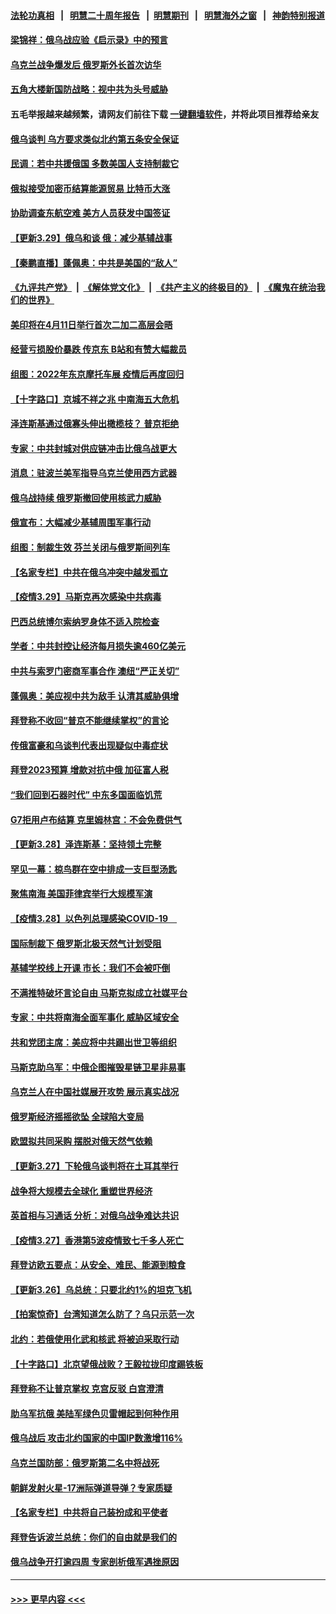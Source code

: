 #### [法轮功真相](https://github.com/gfw-breaker/truth/blob/master/README.md?t=0) &nbsp;&nbsp;|&nbsp;&nbsp; [明慧二十周年报告](https://github.com/gfw-breaker/mh-reports/blob/master/README.md?t=0) &nbsp;&nbsp;|&nbsp;&nbsp;[明慧期刊](https://github.com/gfw-breaker/mh-qikan) &nbsp;&nbsp;|&nbsp;&nbsp; [明慧海外之窗](https://github.com/gfw-breaker/mh-news/blob/master/README.md?t=0) &nbsp;&nbsp;|&nbsp;&nbsp; [神韵特别报道](https://github.com/gfw-breaker/mh-news/blob/master/shenyun.md?t=0)
#### [梁锦祥：俄乌战应验《启示录》中的预言](../pages/nsc418/n13682256.md?t=03301804) 
#### [乌克兰战争爆发后 俄罗斯外长首次访华](../pages/nsc418/n13682862.md?t=03301804) 
#### [五角大楼新国防战略：视中共为头号威胁](../pages/nsc418/n13682512.md?t=03301804) 
#### 五毛举报越来越频繁，请网友们前往下载 [一键翻墙软件](https://github.com/gfw-breaker/ssr-accounts)，并将此项目推荐给亲友
#### [俄乌谈判 乌方要求类似北约第五条安全保证](../pages/nsc418/n13682519.md?t=03301804) 
#### [民调：若中共援俄国 多数美国人支持制裁它](../pages/nsc418/n13682322.md?t=03301804) 
#### [俄拟接受加密币结算能源贸易 比特币大涨](../pages/nsc418/n13682181.md?t=03301804) 
#### [协助调查东航空难 美方人员获发中国签证](../pages/nsc418/n13681776.md?t=03301804) 
#### [【更新3.29】俄乌和谈 俄：减少基辅战事](../pages/nsc418/n13680855.md?t=03301804) 
#### [【秦鹏直播】蓬佩奥：中共是美国的“敌人”](../pages/nsc418/n13681819.md?t=03301804) 
#### [《九评共产党》](https://github.com/begood0513/9ping.md/blob/master/README.md) &nbsp;|&nbsp; [《解体党文化》](../../../../jtdwh.md/blob/master/README.md)  &nbsp;|&nbsp; [《共产主义的终极目的》](../../../../gczydzjmd.md/blob/master/README.md) &nbsp;|&nbsp; [《魔鬼在统治我们的世界》](../../../../mgztzwmdsj.md/blob/master/README.md) 
#### [美印将在4月11日举行首次二加二高层会晤](../pages/nsc418/n13681750.md?t=03301804) 
#### [经营亏损股价暴跌 传京东 B站和有赞大幅裁员](../pages/nsc418/n13681629.md?t=03301804) 
#### [组图：2022年东京摩托车展 疫情后再度回归](../pages/nsc418/n13678423.md?t=03301804) 
#### [【十字路口】京城不祥之兆 中南海五大危机](../pages/nsc418/n13681057.md?t=03301804) 
#### [泽连斯基通过俄寡头伸出橄榄枝？ 普京拒绝](../pages/nsc418/n13681561.md?t=03301804) 
#### [专家：中共封城对供应链冲击比俄乌战更大](../pages/nsc418/n13681593.md?t=03301804) 
#### [消息：驻波兰美军指导乌克兰使用西方武器](../pages/nsc418/n13681601.md?t=03301804) 
#### [俄乌战持续 俄罗斯撤回使用核武力威胁](../pages/nsc418/n13681293.md?t=03301804) 
#### [俄宣布：大幅减少基辅周围军事行动](../pages/nsc418/n13681409.md?t=03301804) 
#### [组图：制裁生效 芬兰关闭与俄罗斯间列车](../pages/nsc418/n13681086.md?t=03301804) 
#### [【名家专栏】中共在俄乌冲突中越发孤立](../pages/nsc418/n13681024.md?t=03301804) 
#### [【疫情3.29】马斯克再次感染中共病毒](../pages/nsc418/n13680482.md?t=03301804) 
#### [巴西总统博尔索纳罗身体不适入院检查](../pages/nsc418/n13680625.md?t=03301804) 
#### [学者：中共封控让经济每月损失逾460亿美元](../pages/nsc418/n13680436.md?t=03301804) 
#### [中共与索罗门密商军事合作 澳纽“严正关切”](../pages/nsc418/n13679744.md?t=03301804) 
#### [蓬佩奥：美应视中共为敌手 认清其威胁俱增](../pages/nsc418/n13680073.md?t=03301804) 
#### [拜登称不收回“普京不能继续掌权”的言论](../pages/nsc418/n13679586.md?t=03301804) 
#### [传俄富豪和乌谈判代表出现疑似中毒症状](../pages/nsc418/n13679488.md?t=03301804) 
#### [拜登2023预算 增款对抗中俄 加征富人税](../pages/nsc418/n13679355.md?t=03301804) 
#### [“我们回到石器时代” 中东多国面临饥荒](../pages/nsc418/n13679247.md?t=03301804) 
#### [G7拒用卢布结算 克里姆林宫：不会免费供气](../pages/nsc418/n13678963.md?t=03301804) 
#### [【更新3.28】泽连斯基：坚持领土完整](../pages/nsc418/n13678637.md?t=03301804) 
#### [罕见一幕：椋鸟群在空中排成一支巨型汤匙](../pages/nsc418/n13678613.md?t=03301804) 
#### [聚焦南海 美国菲律宾举行大规模军演](../pages/nsc418/n13678670.md?t=03301804) 
#### [【疫情3.28】以色列总理感染COVID-19　](../pages/nsc418/n13678095.md?t=03301804) 
#### [国际制裁下 俄罗斯北极天然气计划受阻](../pages/nsc418/n13678312.md?t=03301804) 
#### [基辅学校线上开课 市长：我们不会被吓倒](../pages/nsc418/n13678098.md?t=03301804) 
#### [不满推特破坏言论自由 马斯克拟成立社媒平台](../pages/nsc418/n13677741.md?t=03301804) 
#### [专家：中共将南海全面军事化 威胁区域安全](../pages/nsc418/n13677601.md?t=03301804) 
#### [共和党团主席：美应将中共踢出世卫等组织](../pages/nsc418/n13677114.md?t=03301804) 
#### [马斯克助乌军：中俄企图摧毁星链卫星非易事](../pages/nsc418/n13676766.md?t=03301804) 
#### [乌克兰人在中国社媒展开攻势 展示真实战况](../pages/nsc418/n13676832.md?t=03301804) 
#### [俄罗斯经济摇摇欲坠 全球陷大变局](../pages/nsc418/n13676810.md?t=03301804) 
#### [欧盟拟共同采购 摆脱对俄天然气依赖](../pages/nsc418/n13676771.md?t=03301804) 
#### [【更新3.27】下轮俄乌谈判将在土耳其举行](../pages/nsc418/n13675233.md?t=03301804) 
#### [战争将大规模去全球化 重塑世界经济](../pages/nsc418/n13676641.md?t=03301804) 
#### [英首相与习通话 分析：对俄乌战争难达共识](../pages/nsc418/n13676259.md?t=03301804) 
#### [【疫情3.27】香港第5波疫情致七千多人死亡](../pages/nsc418/n13675192.md?t=03301804) 
#### [拜登访欧五要点：从安全、难民、能源到粮食](../pages/nsc418/n13676260.md?t=03301804) 
#### [【更新3.26】乌总统：只要北约1%的坦克飞机](../pages/nsc418/n13674639.md?t=03301804) 
#### [【拍案惊奇】台湾知道怎么防了？乌只示范一次](../pages/nsc418/n13674505.md?t=03301804) 
#### [北约：若俄使用化武和核武 将被迫采取行动](../pages/nsc418/n13675281.md?t=03301804) 
#### [【十字路口】北京望俄战败？王毅拉拢印度踢铁板](../pages/nsc418/n13674654.md?t=03301804) 
#### [拜登称不让普京掌权 克宫反驳 白宫澄清](../pages/nsc418/n13675186.md?t=03301804) 
#### [助乌军抗俄 美陆军绿色贝雷帽起到何种作用](../pages/nsc418/n13675173.md?t=03301804) 
#### [俄乌战后 攻击北约国家的中国IP数激增116%](../pages/nsc418/n13675164.md?t=03301804) 
#### [乌克兰国防部：俄罗斯第二名中将战死](../pages/nsc418/n13675039.md?t=03301804) 
#### [朝鲜发射火星-17洲际弹道导弹？专家质疑](../pages/nsc418/n13674801.md?t=03301804) 
#### [【名家专栏】中共将自己装扮成和平使者](../pages/nsc418/n13674703.md?t=03301804) 
#### [拜登告诉波兰总统：你们的自由就是我们的](../pages/nsc418/n13674872.md?t=03301804) 
#### [俄乌战争开打逾四周 专家剖析俄军遇挫原因](../pages/nsc418/n13672406.md?t=03301804) 

----
#### [ >>> 更早内容 <<< ](../indexes/nsc418-earlier.md)
